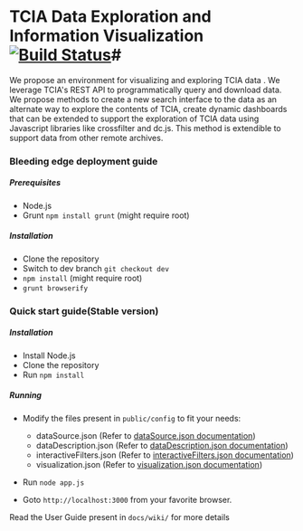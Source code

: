 # TCIA Data Exploration and Information Visualization [![Build Status](https://travis-ci.org/lastlegion/DataExplorer.svg?branch=master)](https://travis-ci.org/lastlegion/DataExplorer)#

We propose an environment for visualizing and exploring TCIA data . We leverage TCIA's REST API to programmatically query and download data. We propose methods to create a new search interface to the data as an alternate way to explore the contents of TCIA, create dynamic dashboards that can be extended to support the exploration of TCIA data using Javascript libraries like crossfilter and dc.js. This method is extendible to support data from other remote archives.

### Bleeding edge deployment guide ###
##### Prerequisites
* Node.js
* Grunt ``` npm install grunt ``` (might require root)
##### Installation
* Clone the repository
* Switch to dev branch ```git checkout dev``` 
* ```npm install``` (might require root)
* ```grunt browserify```



### Quick start guide(Stable version) ###

##### Installation

* Install Node.js
* Clone the repository
* Run ```npm install```

##### Running

* Modify the files present in ```public/config``` to fit your needs:
    * dataSource.json (Refer to [dataSource.json documentation](https://bitbucket.org/BMI/interactive-data-exporation/wiki/dataSource.json))
    * dataDescription.json (Refer to [dataDescription.json documentation](https://bitbucket.org/BMI/interactive-data-exporation/wiki/dataDescription.json))
    * interactiveFilters.json (Refer to [interactiveFilters.json documentation](https://bitbucket.org/BMI/interactive-data-exporation/wiki/interactiveFilters.json))
    * visualization.json (Refer to [visualization.json documentation](https://bitbucket.org/BMI/interactive-data-exporation/wiki/visualization.json))


* Run ```node app.js```
* Goto ```http://localhost:3000``` from your favorite browser.

Read the User Guide present in ```docs/wiki/``` for more details